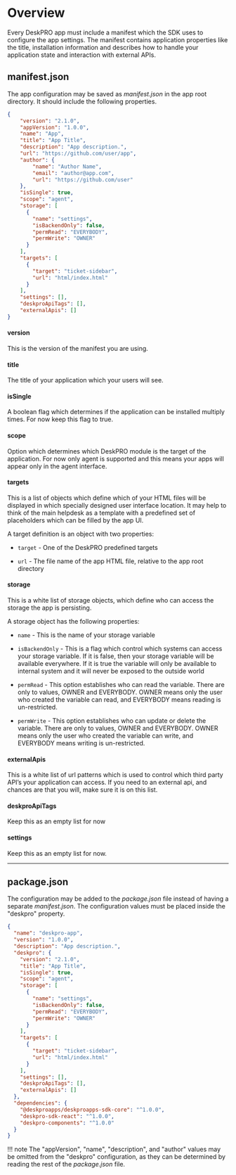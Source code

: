 Overview
========
Every DeskPRO app must include a manifest which the SDK uses to configure the app settings. The manifest contains application properties like the title, installation information and describes how to handle your application state and interaction with external APIs.

## manifest.json

The app configuration may be saved as _manifest.json_ in the app root directory. It should include the following properties.

```json
{
    "version": "2.1.0",
    "appVersion": "1.0.0",
    "name": "App",
    "title": "App Title",
    "description": "App description.",
    "url": "https://github.com/user/app",
    "author": {
        "name": "Author Name",
        "email": "author@app.com",
        "url": "https://github.com/user"
    },
    "isSingle": true,
    "scope": "agent",
    "storage": [
      {
        "name": "settings",
        "isBackendOnly": false,
        "permRead": "EVERYBODY",
        "permWrite": "OWNER"
      }
    ],
    "targets": [
      {
        "target": "ticket-sidebar",
        "url": "html/index.html"
      }
    ],
    "settings": [],
    "deskproApiTags": [],
    "externalApis": []
}
```

#### version
This is the version of the manifest you are using.

#### title
The title of your application which your users will see.

#### isSingle
A boolean flag which determines if the application can be installed multiply times. For now keep this flag to true.

#### scope
Option which determines which DeskPRO module is the target of the application. For now only agent is supported and this means your apps will appear only in the agent interface.

#### targets
This is a list of objects which define which of your HTML files will be displayed in which specially designed user interface location. It may help to think of the main helpdesk as a template with a predefined set of placeholders which can be filled by the app UI.

A target definition is an object with two properties:

* `target` - One of the DeskPRO predefined targets

* `url` - The file name of the app HTML file, relative to the app root directory

#### storage
This is a white list of storage objects, which define who can access the storage the app is persisting.

A storage object has the following properties:

* `name` - This is the name of your storage variable

* `isBackendOnly` - This is a flag which control which systems can access your storage variable. If it is false, then your storage variable will be available everywhere. If it is true the variable will only be available to internal system and it will never be exposed to the outside world

* `permRead` - This option establishes who can read the variable. There are only to values, OWNER and EVERYBODY. OWNER means only the user who created the variable can read, and EVERYBODY means reading is un-restricted.

* `permWrite` - This option establishes who can update or delete the variable. There are only to values, OWNER and EVERYBODY. OWNER means only the user who created the variable can write, and EVERYBODY means writing is un-restricted.

#### externalApis
This is a white list of url patterns which is used to control which third party API’s your application can access. If you need to an external api, and chances are that you will, make sure it is on this list.

#### deskproApiTags
Keep this as an empty list for now

#### settings
Keep this as an empty list for now.

----

## package.json

The configuration may be added to the _package.json_ file instead of having a separate _manifest.json_. The configuration values must be placed inside the "deskpro" property.

```json
{
  "name": "deskpro-app",
  "version": "1.0.0",
  "description": "App description.",
  "deskpro": {
    "version": "2.1.0",
    "title": "App Title",
    "isSingle": true,
    "scope": "agent",
    "storage": [
      {
        "name": "settings",
        "isBackendOnly": false,
        "permRead": "EVERYBODY",
        "permWrite": "OWNER"
      }
    ],
    "targets": [
      {
        "target": "ticket-sidebar",
        "url": "html/index.html"
      }
    ],
    "settings": [],
    "deskproApiTags": [],
    "externalApis": []
  },
  "dependencies": {
    "@deskproapps/deskproapps-sdk-core": "^1.0.0",
    "deskpro-sdk-react": "^1.0.0",
    "deskpro-components": "^1.0.0"
  }
}
```

!!! note
    The "appVersion", "name", "description", and "author" values may be omitted from the "deskpro" configuration, as they can be determined by reading the rest of the _package.json_ file.

